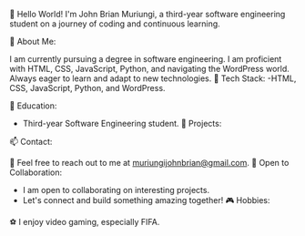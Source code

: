 👋 Hello World! I'm John Brian Muriungi, a third-year software engineering student on a journey of coding and continuous learning.

🚀 About Me:

I am currently pursuing a degree in software engineering.
I am proficient with HTML, CSS, JavaScript, Python, and navigating the WordPress world.
Always eager to learn and adapt to new technologies.
🔧 Tech Stack:
    -HTML, CSS, JavaScript, Python, and WordPress.

💼 Education:
   - Third-year Software Engineering student.
🌟 Projects:

📫 Contact:

📧 Feel free to reach out to me at muriungijohnbrian@gmail.com.
🤝 Open to Collaboration:

   - I am open to collaborating on interesting projects.
   - Let's connect and build something amazing together!
🎮 Hobbies:

⚽ I enjoy video gaming, especially FIFA.

<!---
John-Muriungi/John-Muriungi is a ✨ special ✨ repository because its `README.md` (this file) appears on your GitHub profile.
You can click the Preview link to take a look at your changes.
--->
